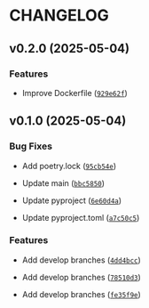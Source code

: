 # CHANGELOG


## v0.2.0 (2025-05-04)

### Features

- Improve Dockerfile
  ([`929e62f`](https://github.com/caprivm/workshop-github-actions/commit/929e62fabe429fba877a9c6b58181fd6d9066b76))


## v0.1.0 (2025-05-04)

### Bug Fixes

- Add poetry.lock
  ([`95cb54e`](https://github.com/caprivm/workshop-github-actions/commit/95cb54ed6cf6b3b263ce5f41aaf682146293dfdf))

- Update main
  ([`bbc5850`](https://github.com/caprivm/workshop-github-actions/commit/bbc5850a60e9fc94bb281f9d2fb9d3ee56f27389))

- Update pyproject
  ([`6e60d4a`](https://github.com/caprivm/workshop-github-actions/commit/6e60d4a99fc39d57bb72ee275cfa11245a3c1d81))

- Update pyproject.toml
  ([`a7c50c5`](https://github.com/caprivm/workshop-github-actions/commit/a7c50c52856efcc38b9582537e9475cd1f339ef3))

### Features

- Add develop branches
  ([`4dd4bcc`](https://github.com/caprivm/workshop-github-actions/commit/4dd4bccec819f7bce63ba6df4d0766d9edaf47c4))

- Add develop branches
  ([`78510d3`](https://github.com/caprivm/workshop-github-actions/commit/78510d3bfe80ff03b38ebf90aca6baaad1a5f246))

- Add develop branches
  ([`fe35f9e`](https://github.com/caprivm/workshop-github-actions/commit/fe35f9e4f0d730a49a2a5a4539755651b10d87c2))
